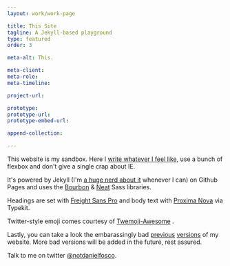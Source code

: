 ```yaml
---
layout: work/work-page

title: This Site
tagline: A Jekyll-based playground
type: featured
order: 3

meta-alt: This.

meta-client:
meta-role:
meta-timeline: 

project-url: 

prototype: 
prototype-url: 
prototype-embed-url: 

append-collection:

---
```


This website is my sandbox. Here I [write whatever I feel like](/notes), use a bunch of flexbox and don't give a single crap about IE. 

It's powered by Jekyll (I'm [a huge nerd about it](http://stackoverflow.com/questions/30205465/jekyll-including-a-post-inside-another-post/30231142#30231142) whenever I can) on Github Pages and uses the [Bourbon](http://bourbon.io/) & [Neat](http://neat.bourbon.io/) Sass libraries. 

Headings are set with [Freight Sans Pro](https://typekit.com/fonts/freight-sans-pro) and body text with [Proxima Nova](https://typekit.com/fonts/proxima-nova) via Typekit. 

Twitter-style emoji comes courtesy of [Twemoji-Awesome](http://ellekasai.github.io/twemoji-awesome)<i class="twa twa-baby-chick"></i> <i class="twa twa-zap"></i><i class="twa twa-poultry-leg"></i>. 

Lastly, you can take a look the embarassingly bad [previous](/v1) [versions](/v2) of my website. More bad versions will be added in the future, rest assured.

Talk to me on twitter [@notdanielfosco](https://twitter.com/notdanielfosco).